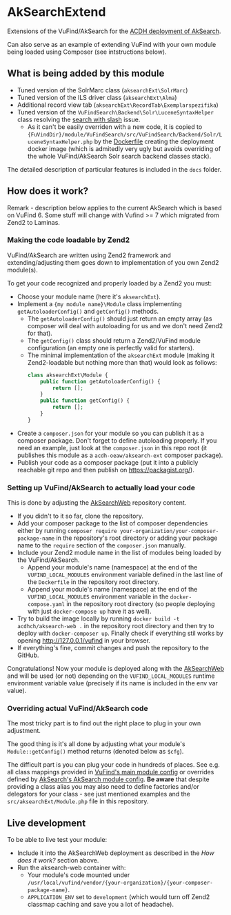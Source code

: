 # AkSearchExtend

Extensions of the VuFind/AkSearch for the [ACDH deployment of AkSearch](https://github.com/acdh-oeaw/AkSearchWeb).

Can also serve as an example of extending VuFind with your own module being loaded using Composer (see intstructions below).

## What is being added by this module

* Tuned version of the SolrMarc class (`aksearchExt\SolrMarc`)
* Tuned version of the ILS driver class (`aksearchExt\Alma`)
* Additional record view tab (`aksearchExt\RecordTab\Exemplarspezifika`)
* Tuned version of the `VuFindSearch\Backend\Solr\LuceneSyntaxHelper` class resolving the
  [search with slash](https://redmine.acdh.oeaw.ac.at/issues/20174) issue.  
  * As it can't be easily overriden with a new code, it is copied to
    `{FuVindDir}/module/VuFindSearch/src/VuFindSearch/Backend/Solr/LuceneSyntaxHelper.php`
    by the [Dockerfile](https://github.com/acdh-oeaw/AkSearchWeb/blob/main/Dockerfile) creating the deployment docker image 
    (which is admitedly very ugly but avoids overriding of the whole VuFind/AkSearch Solr search backend classes stack).

The detailed description of particular features is included in the `docs` folder.

## How does it work?

Remark - description below applies to the current AkSearch which is based on VuFind 6. Some stuff will change with Vufind >= 7 which migrated from Zend2 to Laminas.

### Making the code loadable by Zend2

VuFind/AkSearch are written using Zend2 framework and extending/adjusting them goes down to implementation of you own Zend2 module(s).

To get your code recognized and properly loaded by a Zend2 you must:

* Choose your module name (here it's `aksearchExt`).
* Implement a `{my module name}\Module` class implementing `getAutoloaderConfig()` and `getConfig()` methods.
    * The `getAutoloaderConfig()` should just return an empty array (as composer will deal with autoloading for us and we don't need Zend2 for that).
    * The `getConfig()` class should return a Zend2/VuFind module configuration (an empty one is perfectly valid for starters).
    * The minimal implementation of the `aksearchExt` module (making it Zend2-loadable but nothing more than that) would look as follows:
      ```php
      class aksearchExt\Module {
          public function getAutoloaderConfig() {
              return [];
          }
          public function getConfig() {
              return [];
          }
      }
      ```
* Create a `composer.json` for your module so you can publish it as a composer package.
  Don't forget to define autoloading properly.
  If you need an example, just look at the `composer.json` in this repo root (it publishes this module as a `acdh-oeaw/aksearch-ext` composer package).
* Publish your code as a composer package (put it into a publicly reachable git repo and then publish on https://packagist.org/).

### Setting up VuFind/AkSearch to actually load your code

This is done by adjusting the [AkSearchWeb](https://github.com/acdh-oeaw/AkSearchWeb) repository content.

* If you didn't to it so far, clone the repository.
* Add your composer package to the list of composer dependencies
  either by running `composer require your-organization/your-composer-package-name` in the repository's root directory 
  or adding your package name to the `require` section of the `composer.json` manually.
* Include your Zend2 module name in the list of modules being loaded by the VuFind/AkSearch.
    * Append your module's name (namespace) at the end of the `VUFIND_LOCAL_MODULES` environment variable defined in the last line of the `Dockerfile` in the repository root directory.
    * Append your module's name (namespace) at the end of the `VUFIND_LOCAL_MODULES` environment variable in the `docker-compose.yaml` in the repository root directory
      (so people deploying with just `docker-compose up` have it as well).
* Try to build the image locally by running `docker build -t acdhch/aksearch-web .` in the repository root directory 
  and then try to deploy with `docker-composer up`.
  Finally check if everything stil works by opening http://127.0.0.1/vufind in your browser.
* If everything's fine, commit changes and push the repository to the GitHub.

Congratulations! Now your module is deployed along with the [AkSearchWeb](https://github.com/acdh-oeaw/AkSearchWeb) 
and will be used (or not) depending on the `VUFIND_LOCAL_MODULES` runtime environment variable value (precisely if its name is included in the env var value).

### Overriding actual VuFind/AkSearch code

The most tricky part is to find out the right place to plug in your own adjustment.

The good thing is it's all done by adjusting what your module's `Module::getConfig()` method returns (denoted below as `$cfg`).

The difficult part is you can plug your code in hundreds of places. See e.g. all class mappings provided in [VuFind's main module config](https://biapps.arbeiterkammer.at/gitlab/open/aksearch/aksearch/blob/aksearch/module/VuFind/config/module.config.php) or overrides defined by [AkSearch's AkSearch module config](https://gitlab.com/acdh-oeaw/oeaw-resources/module-core/-/blob/master/config/module.config.php).
**Be aware** that despite providing a class alias you may also need to define factories and/or delegators for your class - see just mentioned examples and the `src/aksearchExt/Module.php` file in this repository.

## Live development

To be able to live test your module:

* Include it into the AkSearchWeb deployment as described in the *How does it work?* section above.
* Run the aksearch-web container with:
    * Your module's code mounted under `/usr/local/vufind/vendor/{your-organization}/{your-composer-package-name}`.
    * `APPLICATION_ENV` set to `development` (which would turn off Zend2 classmap caching and save you a lot of headache).

